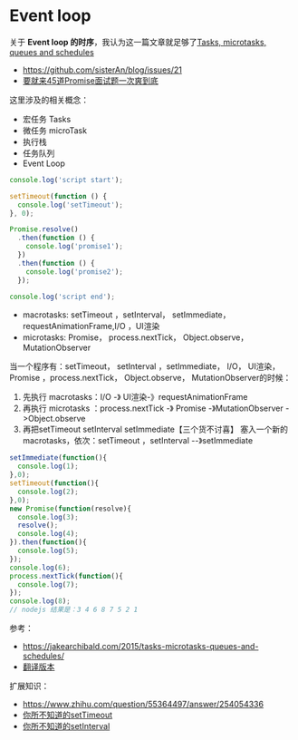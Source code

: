 # Event loop

关于 **Event loop 的时序**，我认为这一篇文章就足够了[Tasks, microtasks, queues and schedules](https://jakearchibald.com/2015/tasks-microtasks-queues-and-schedules/)

- https://github.com/sisterAn/blog/issues/21
- [要就来45道Promise面试题一次爽到底](https://juejin.cn/post/6844904077537574919)

这里涉及的相关概念：

- 宏任务 Tasks
- 微任务 microTask
- 执行栈
- 任务队列
- Event Loop

```js
console.log('script start');

setTimeout(function () {
  console.log('setTimeout');
}, 0);

Promise.resolve()
  .then(function () {
    console.log('promise1');
  })
  .then(function () {
    console.log('promise2');
  });

console.log('script end');
```

- macrotasks: setTimeout ，setInterval， setImmediate，requestAnimationFrame,I/O ，UI渲染
- microtasks: Promise， process.nextTick， Object.observe， MutationObserver

当一个程序有：setTimeout， setInterval ，setImmediate， I/O， UI渲染，Promise ，process.nextTick， Object.observe， MutationObserver的时候：

1. 先执行 macrotasks：I/O -》 UI渲染-》requestAnimationFrame
2. 再执行 microtasks ：process.nextTick -》 Promise -》MutationObserver ->Object.observe
3. 再把setTimeout setInterval setImmediate【三个货不讨喜】 塞入一个新的macrotasks，依次：setTimeout ，setInterval --》setImmediate

```js
setImmediate(function(){
  console.log(1);
},0);
setTimeout(function(){
  console.log(2);
},0);
new Promise(function(resolve){
  console.log(3);
  resolve();
  console.log(4);
}).then(function(){
  console.log(5);
});
console.log(6);
process.nextTick(function(){
  console.log(7);
});
console.log(8);
// nodejs 结果是：3 4 6 8 7 5 2 1
```

参考：

- https://jakearchibald.com/2015/tasks-microtasks-queues-and-schedules/
- [翻译版本](https://www.jianshu.com/p/699714f653b2)

扩展知识：

- https://www.zhihu.com/question/55364497/answer/254054336
- [你所不知道的setTimeout](https://www.w3cplus.com/blog/2103.html)
- [你所不知道的setInterval](https://www.w3cplus.com/javascript/javaScript-setInterval.html)
